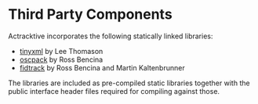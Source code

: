 # Third Party Components #

Actracktive incorporates the following statically linked libraries:

  * [tinyxml](http://www.grinninglizard.com/tinyxml/) by Lee Thomason
  * [oscpack](http://code.google.com/p/oscpack/) by Ross Bencina
  * [fidtrack](http://reactivision.sourceforge.net/) by Ross Bencina and Martin Kaltenbrunner

The libraries are included as pre-compiled static libraries together with the public interface header files required for compiling against those.